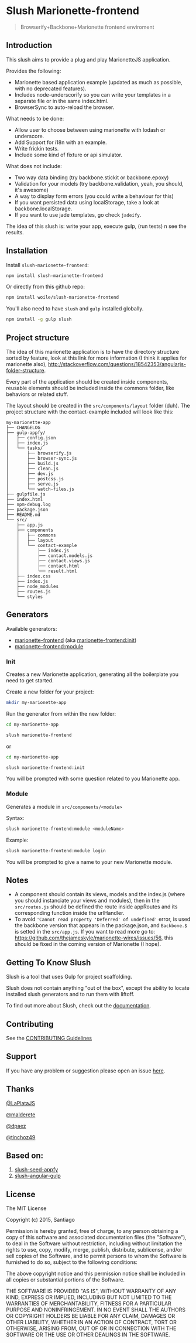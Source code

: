 # Slush Marionette-frontend

> Browserify+Backbone+Marionette frontend enviroment

## Introduction
This slush aims to provide a plug and play MarionetteJS application.

Provides the following:

* Marionette based application example (updated as much as possible, with no deprecated features).
* Includes node-underscorify so you can write your templates in a separate file or in the same index.html.
* BrowserSync to auto-reload the browser.

What needs to be done:

* Allow user to choose between using marionette with lodash or underscore.
* Add Support for i18n with an example.
* Write frickin tests.
* Include some kind of fixture or api simulator.

What does not include:

* Two way data binding (try backbone.stickit or backbone.epoxy)
* Validation for your models (try backbone.validation, yeah, you should, it's awesome)
* A way to display form errors (you could write a behaviour for this)
* If you want persisted data using localStorage, take a look at backbone.localStorage.
* If you want to use jade templates, go check `jadeify`.

The idea of this slush is: write your app, execute gulp, (run tests) n see the results.

## Installation

Install `slush-marionette-frontend`:

```bash
npm install slush-marionette-frontend
```

Or directly from this github repo:

  
```bash
npm install woile/slush-marionette-frontend
```         

You'll also need to have `slush` and `gulp` installed globally.

```bash
npm install -g gulp slush
```

## Project structure

The idea of this marionette application is to have the directory structure sorted by feature,
look at this link for more information (I think it applies for marionette also), http://stackoverflow.com/questions/18542353/angularjs-folder-structure.

Every part of the application should be created inside components, reusable elements should be included inside the commons folder, like behaviors or related stuff.

The layout should be created in the `src/components/layout` folder (duh).
The project structure with the contact-example included will look like this:

```
my-marionette-app
├── CHANGELOG
├── gulp-appfy/
│   ├── config.json
│   ├── index.js
│   └── tasks/
│       ├── browserify.js
│       ├── browser-sync.js
│       ├── build.js
│       ├── clean.js
│       ├── dev.js
│       ├── postcss.js
│       ├── serve.js
│       └── watch-files.js
├── gulpfile.js
├── index.html
├── npm-debug.log
├── package.json
├── README.md
└── src/
    ├── app.js
    ├── components
    │   ├── commons
    │   ├── layout
    │   └── contact-example
    │   	├── index.js
    │   	├── contact.models.js
    │   	├── contact.views.js
    │   	├── contact.html
    │   	└── result.html
    ├── index.css
    ├── index.js
    ├── node_modules
    ├── routes.js
    └── styles
```

## Generators
Available generators:

* [marionette-frontend](#init) (aka [marionette-frontend:init](#init))
* [marionette-frontend:module](#module)

### Init

Creates a new Marionette application, generating all the boilerplate you need to get started.

Create a new folder for your project:

```bash
mkdir my-marionette-app
```

Run the generator from within the new folder:

```bash
cd my-marionette-app

slush marionette-frontend
```
or

```bash
cd my-marionette-app

slush marionette-frontend:init
```

You will be prompted with some question related to you Marionette app.



### Module

Generates a module in `src/components/<module>`

Syntax:

```bash
slush marionette-frontend:module <moduleName>
```

Example:

```bash
slush marionette-frontend:module login
```

You will be prompted to give a name to your new Marionette module.



## Notes

* A component should contain its views, models and the index.js (where you should instanciate your views and modules), then in the `src/routes.js` should be defined the route inside appRoutes and its corresponding function inside the urlHandler.
* To avoid `'Cannot read property 'Deferred' of undefined'` error, is used the backbone version that appears in the package.json, and `Backbone.$` is setted in the `src/app.js`. If you want to read more go to: https://github.com/thejameskyle/marionette-wires/issues/56, this should be fixed in the coming version of Marionette (I hope).

## Getting To Know Slush

Slush is a tool that uses Gulp for project scaffolding.

Slush does not contain anything "out of the box", except the ability to locate installed slush generators and to run them with liftoff.

To find out more about Slush, check out the [documentation](https://github.com/slushjs/slush).

## Contributing

See the [CONTRIBUTING Guidelines](https://github.com/Woile/slush-marionette-frontend/blob/master/CONTRIBUTING.md)

## Support
If you have any problem or suggestion please open an issue [here](https://github.com/Woile/slush-marionette-frontend/issues).

[jjj]:santiwilly@gmail.com

## Thanks

[@LaPlataJS](https://github.com/LaPlataJS)

[@malderete](https://github.com/malderete)

[@dpaez](https://github.com/dpaez)

[@tinchoz49](https://github.com/tinchoz49)

## Based on:
1. [slush-seed-appfy](https://github.com/geut/slush-seed-appfy)
2. [slush-angular-gulp](https://github.com/reflexdemon/slush-angular-gulp)

## License

The MIT License

Copyright (c) 2015, Santiago

Permission is hereby granted, free of charge, to any person
obtaining a copy of this software and associated documentation
files (the "Software"), to deal in the Software without
restriction, including without limitation the rights to use,
copy, modify, merge, publish, distribute, sublicense, and/or sell
copies of the Software, and to permit persons to whom the
Software is furnished to do so, subject to the following
conditions:

The above copyright notice and this permission notice shall be
included in all copies or substantial portions of the Software.

THE SOFTWARE IS PROVIDED "AS IS", WITHOUT WARRANTY OF ANY KIND,
EXPRESS OR IMPLIED, INCLUDING BUT NOT LIMITED TO THE WARRANTIES
OF MERCHANTABILITY, FITNESS FOR A PARTICULAR PURPOSE AND
NONINFRINGEMENT. IN NO EVENT SHALL THE AUTHORS OR COPYRIGHT
HOLDERS BE LIABLE FOR ANY CLAIM, DAMAGES OR OTHER LIABILITY,
WHETHER IN AN ACTION OF CONTRACT, TORT OR OTHERWISE, ARISING
FROM, OUT OF OR IN CONNECTION WITH THE SOFTWARE OR THE USE OR
OTHER DEALINGS IN THE SOFTWARE.

